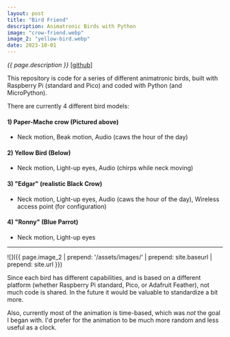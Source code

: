 ```yaml
---
layout: post
title: "Bird Friend"
description: Animatronic Birds with Python
image: "crow-friend.webp"
image_2: "yellow-bird.webp"
date: 2023-10-01
---
```


_{{ page.description }}_ [[github](https://github.com/dtredger/bird_friend)]

This repository is code for a series of different animatronic birds, built with Raspberry Pi (standard and Pico) and coded with Python (and MicroPython).

There are currently 4 different bird models:

#### 1) Paper-Mache crow (Pictured above)
- Neck motion, Beak motion, Audio (caws the hour of the day)

#### 2) Yellow Bird (Below)
- Neck motion, Light-up eyes, Audio (chirps while neck moving)

#### 3) "Edgar" (realistic Black Crow)
- Neck motion, Light-up eyes, Audio (caws the hour of the day), Wireless access point (for configuration)

#### 4) "Ronny" (Blue Parrot)
- Neck motion, Light-up eyes

---

![]({{ page.image_2 | prepend: '/assets/images/' | prepend: site.baseurl | prepend: site.url }})

Since each bird has different capabilities, and is based on a different platform (whether Raspberry Pi standard, Pico, or Adafruit Feather), not much code is shared.
In the future it would be valuable to standardize a bit more.

Also, currently most of the animation is time-based, which was _not_ the goal I began with. I'd prefer for the animation to be much more random and less useful as a clock.
